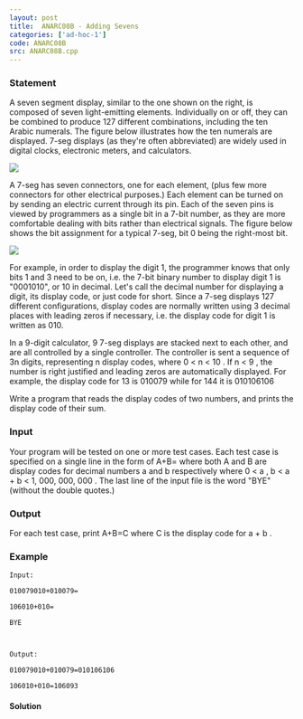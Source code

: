 ```yaml
---
layout: post
title:  ANARC08B - Adding Sevens
categories: ['ad-hoc-1']
code: ANARC08B
src: ANARC08B.cpp
---
```


### **Statement**

A seven segment display, similar to the one shown on the right, is composed of
seven light-emitting elements. Individually on or off, they can be combined to
produce 127 different combinations, including the ten Arabic numerals. The
figure below illustrates how the ten numerals are displayed. 7-seg displays
(as they're often abbreviated) are widely used in digital clocks, electronic
meters, and calculators.

![](../../../content/ahmed_aly:ANARC08B1.PNG)

A 7-seg has seven connectors, one for each element, (plus few more connectors
for other electrical purposes.) Each element can be turned on by sending an
electric current through its pin. Each of the seven pins is viewed by
programmers as a single bit in a 7-bit number, as they are more comfortable
dealing with bits rather than electrical signals. The figure below shows the
bit assignment for a typical 7-seg, bit 0 being the right-most bit.

![](../../../content/ahmed_aly:ANARC08B2.PNG)

For example, in order to display the digit 1, the programmer knows that only
bits 1 and 3 need to be on, i.e. the 7-bit binary number to display digit 1 is
"0001010", or 10 in decimal. Let's call the decimal number for displaying a
digit, its display code, or just code for short. Since a 7-seg displays 127
different configurations, display codes are normally written using 3 decimal
places with leading zeros if necessary, i.e. the display code for digit 1 is
written as 010.  
  
In a 9-digit calculator, 9 7-seg displays are stacked next to each other, and
are all controlled by a single controller. The controller is sent a sequence
of 3n digits, representing n display codes, where 0 < n < 10 . If n < 9 , the
number is right justified and leading zeros are automatically displayed. For
example, the display code for 13 is 010079 while for 144 it is 010106106  
  
Write a program that reads the display codes of two numbers, and prints the
display code of their sum.

### Input

Your program will be tested on one or more test cases. Each test case is
specified on a single line in the form of A+B= where both A and B are display
codes for decimal numbers a and b respectively where 0 < a , b < a + b < 1,
000, 000, 000 . The last line of the input file is the word "BYE" (without the
double quotes.)

### Output

For each test case, print A+B=C where C is the display code for a + b .

### Example

    
    
    Input:
    010079010+010079=
    106010+010=
    BYE
    
    Output:
    010079010+010079=010106106
    106010+010=106093
    



#### **Solution**




